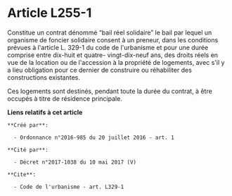 # Article L255-1

Constitue un contrat dénommé “bail réel solidaire” le bail par lequel un organisme de foncier solidaire consent à un preneur,
dans les conditions prévues à l'article L. 329-1 du code de l'urbanisme et pour une durée comprise entre dix-huit et quatre-
vingt-dix-neuf ans, des droits réels en vue de la location ou de l'accession à la propriété de logements, avec s'il y a lieu
obligation pour ce dernier de construire ou réhabiliter des constructions existantes.

Ces logements sont destinés, pendant toute la durée du contrat, à être occupés à titre de résidence principale.

**Liens relatifs à cet article**

	**Créé par**:

	  - Ordonnance n°2016-985 du 20 juillet 2016 - art. 1

	**Cité par**:

	  - Décret n°2017-1038 du 10 mai 2017 (V)

	**Cite**:

	  - Code de l'urbanisme - art. L329-1
